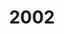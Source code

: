 ---
title: '2002'
indice: 0.3818277415377239
countries:
- title: Australia
  code: AUS
  indice: 0.4231821725464478
- title: Austria
  code: AUT
  indice: 0.3648882501559624
- title: Belgium
  code: BEL
  indice: 0.404325368982483
- title: Czechia
  code: CZE
  indice: 0.3264270311117664
- title: Denmark
  code: DNK
  indice: 0.3959887849950274
- title: Finland
  code: FIN
  indice: 0.3502791863711468
- title: France
  code: FRA
  indice: 0.43082233108606866
- title: Germany
  code: DEU
  indice: 0.40478658534984785
- title: Greece
  code: GRC
  indice: 0.39529968745351546
- title: Hungary
  code: HUN
  indice: 0.3637132616359849
- title: Iceland
  code: ISL
  indice: 0.3923260364561832
- title: Ireland
  code: IRL
  indice: 0.3427274691930872
- title: Italy
  code: ITA
  indice: 0.39488544051379426
- title: Japan
  code: JPN
  indice: 0.37801159311443294
- title: Korea
  code: KOR
  indice: 0.348765143897177
- title: Luxembourg
  code: LUX
  indice: 0.5007095201769544
- title: Mexico
  code: MEX
  indice: 0.3381550777580055
- title: Netherlands
  code: NLD
  indice: 0.4235874922324521
- title: New Zealand
  code: NZL
  indice: 0.4067865991597543
- title: Norway
  code: NOR
  indice: 0.36613733863597003
- title: Poland
  code: POL
  indice: 0.3494950542936789
- title: Portugal
  code: PRT
  indice: 0.37923327605581897
- title: Slovakia
  code: SVK
  indice: 0.3624556881286109
- title: Spain
  code: ESP
  indice: 0.3572872447948252
- title: Sweden
  code: SWE
  indice: 0.3917594609524124
- title: Switzerland
  code: CHE
  indice: 0.40024258167519705
- title: Turkey
  code: TUR
  indice: 0.31355940700575924
- title: United Kingdom
  code: GBR
  indice: 0.4453041733094637
- title: Chile
  code: CHL
  indice: 0.3555855667961412
- title: China
  code: CHN
  indice: 0.2679644767991122
- title: Estonia
  code: EST
  indice: 0.36564421888064874
- title: Slovenia
  code: SVN
  indice: 0.3474837289272226
- title: South Africa
  code: ZAF
  indice: 0.38867482515256496
- title: Euro area
  code: EA
  indice: 0.40082325186114287
- title: Europe
  code: EU
  indice: 0.39740181318149737
- title: United States
  code: USA
  indice: 0.4569044163696388
- title: Israel
  code: ISR
  indice: 0.44299238851372974
- title: Canada
  code: CAN
  indice: 0.3998607200110328
- title: Brazil
  code: BRA
  indice: 0.4203942541364748
- title: El Salvador
  code: LVA
  indice: 0.35989040350171553
- title: Costa Rica
  code: CRI
  indice: 0.3562671694126827
- title: Lithuania
  code: LTU
  indice: 0.3257366539989701
---